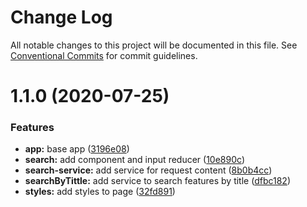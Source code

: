 # Change Log

All notable changes to this project will be documented in this file.
See [Conventional Commits](https://conventionalcommits.org) for commit guidelines.

# 1.1.0 (2020-07-25)


### Features

* **app:** base app ([3196e08](https://github.com/JosemaPereira/n-soft-app/commit/3196e085bf074eada558707310a798ac84ebff9c))
* **search:** add component and input reducer ([10e890c](https://github.com/JosemaPereira/n-soft-app/commit/10e890c768ca5f31fbf782afeddab35dcd91d61b))
* **search-service:** add service for request content ([8b0b4cc](https://github.com/JosemaPereira/n-soft-app/commit/8b0b4cc9ba5af75e129b99039fe70e9cf233416d))
* **searchByTittle:** add service to search features by title ([dfbc182](https://github.com/JosemaPereira/n-soft-app/commit/dfbc1820ceef088a940e3f384f8a40e94392e1d9))
* **styles:** add styles to page ([32fd891](https://github.com/JosemaPereira/n-soft-app/commit/32fd89153bd6ddb01c3e5da618137317245f1521))
